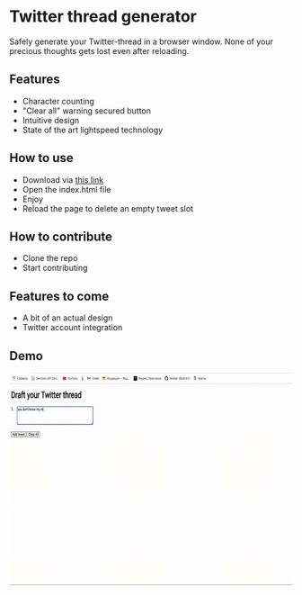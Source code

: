 # Twitter thread generator
Safely generate your Twitter-thread in a browser window.
None of your precious thoughts gets lost even after reloading.
## Features
* Character counting
* "Clear all" warning secured button
* Intuitive design 
* State of the art lightspeed technology
## How to use
* Download via [this link](https://drive.google.com/file/d/19SKLNoSuToXXendIrQxN58P7pr3gftk1/view?usp=sharing)
* Open the index.html file
* Enjoy
* Reload the page to delete an empty tweet slot
## How to contribute
* Clone the repo
* Start contributing
## Features to come
* A bit of an actual design
* Twitter account integration
## Demo
![](demo.gif)


